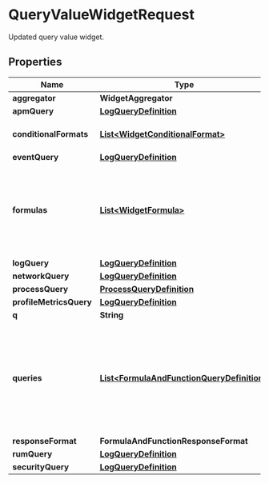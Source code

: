 

# QueryValueWidgetRequest

Updated query value widget.

## Properties

Name | Type | Description | Notes
------------ | ------------- | ------------- | -------------
**aggregator** | **WidgetAggregator** |  |  [optional]
**apmQuery** | [**LogQueryDefinition**](LogQueryDefinition.md) |  |  [optional]
**conditionalFormats** | [**List&lt;WidgetConditionalFormat&gt;**](WidgetConditionalFormat.md) | List of conditional formats. |  [optional]
**eventQuery** | [**LogQueryDefinition**](LogQueryDefinition.md) |  |  [optional]
**formulas** | [**List&lt;WidgetFormula&gt;**](WidgetFormula.md) | List of formulas that operate on queries. **This feature is currently in beta.** |  [optional]
**logQuery** | [**LogQueryDefinition**](LogQueryDefinition.md) |  |  [optional]
**networkQuery** | [**LogQueryDefinition**](LogQueryDefinition.md) |  |  [optional]
**processQuery** | [**ProcessQueryDefinition**](ProcessQueryDefinition.md) |  |  [optional]
**profileMetricsQuery** | [**LogQueryDefinition**](LogQueryDefinition.md) |  |  [optional]
**q** | **String** | TODO. |  [optional]
**queries** | [**List&lt;FormulaAndFunctionQueryDefinition&gt;**](FormulaAndFunctionQueryDefinition.md) | List of queries that can be returned directly or used in formulas. **This feature is currently in beta.** |  [optional]
**responseFormat** | **FormulaAndFunctionResponseFormat** |  |  [optional]
**rumQuery** | [**LogQueryDefinition**](LogQueryDefinition.md) |  |  [optional]
**securityQuery** | [**LogQueryDefinition**](LogQueryDefinition.md) |  |  [optional]



